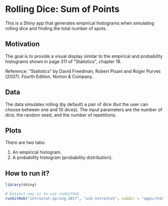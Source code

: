 # Rolling Dice: Sum of Points

This is a Shiny app that generates empirical histograms when simulating 
rolling dice and finding the total number of spots.


## Motivation

The goal is to provide a visual display similar to the empirical and 
probability histograms shown in page 311 of "Statistics", chapter 18.

Reference: "Statistics" by David Freedman, Robert Pisani and Roger Purves (2007). Fourth Edition. Norton & Company.


## Data

The data simulates rolling (by default) a pair of dice (but the user can choose between 
one and 10 dices). The input parameters are the number of dice, the random seed, and 
the number of repetitions.


## Plots

There are two tabs:

1. An empirical histogram.
2. A probability histogram (probability distribution).


## How to run it?

```R
library(shiny)

# Easiest way is to use runGitHub
runGitHub("introstat-spring-2017", "ucb-introstat", subdir = "apps/ch18-roll-dice-sum")
```
